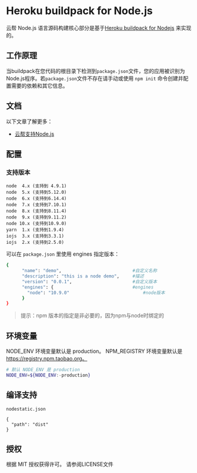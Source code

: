 # Heroku buildpack for Node.js

云帮 Node.js 语言源码构建核心部分是基于[Heroku buildpack for Nodejs](https://github.com/heroku/heroku-buildpack-nodejs) 来实现的。

## 工作原理

当buildpack在您代码的根目录下检测到`package.json`文件，您的应用被识别为Node.js程序。若`package.json`文件不存在请手动或使用 `npm init` 命令创建并配置需要的依赖和其它信息。

## 文档

以下文章了解更多：

- [云帮支持Node.js](http://www.rainbond.com/docs/stable/user-lang-docs/ndjs/lang-ndjs-overview.html)


## 配置

### 支持版本

```
node  4.x (支持到 4.9.1)
node  5.x (支持到5.12.0)
node  6.x (支持到6.14.4)
node  7.x (支持到7.10.1)
node  8.x (支持到8.11.4)
node  9.x (支持到9.11.2)
node 10.x (支持到10.9.0)
yarn  1.x (支持到1.9.4)
iojs  3.x (支持到3.3.1)
iojs  2.x (支持到2.5.0)
```

可以在 `package.json` 里使用 engines 指定版本：

```bash
{
      "name": "demo",							#自定义名称
      "description": "this is a node demo",		#描述
      "version": "0.0.1",						#自定义版本
      "engines": {								#engines
        "node": "10.9.0"							#node版本
      }
}
```

> 提示：npm 版本的指定是非必要的，因为npm与node时绑定的

## **环境变量**

NODE_ENV 环境变量默认是 production。
NPM_REGISTRY 环境变量默认是 https://registry.npm.taobao.org。

```bash
# 默认 NODE_ENV 是 production
NODE_ENV=${NODE_ENV:-production}
```

## 编译支持

`nodestatic.json`

```
{
  "path": "dist"
}
```

## 授权

根据 MIT 授权获得许可。 请参阅LICENSE文件